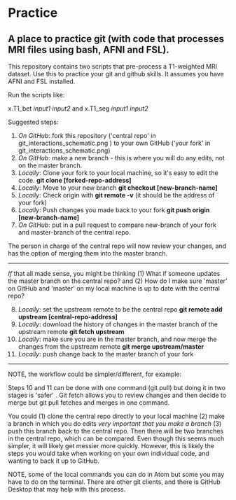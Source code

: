 # Practice

A place to practice git (with code that processes MRI files using bash, AFNI and FSL).
--------------

This repository contains two scripts that pre-process a T1-weighted MRI dataset. 
Use this to practice your git and github skills. 
It assumes you have AFNI and FSL installed.

Run the scripts like:

x.T1_bet *input1* *input2* and 
x.T1_seg *input1* *input2*

Suggested steps:

1. *On GitHub*: fork this repository ('central repo' in git_interactions_schematic.png ) to your own GitHub ('your fork' in
   git_interactions_schematic.png)
2. *On GitHub*: make a new branch  - this is where you will do any edits, not on the master branch. 
3. *Locally*: Clone your fork to your local machine, so it's easy to edit the code.   **git clone [forked-repo-address]**
4. *Locally*: Move to your new branch **git checkout [new-branch-name]**
5. *Locally*: Check origin with **git remote -v** (it should be the address of your fork)
6. *Locally*: Push changes you made back to your fork  **git push origin [new-branch-name]** 
7. *On GitHub*: put in a pull request to compare new-branch of your fork and master-branch of the central repo. 

The person in charge of the central repo will now review your changes, and has the option of merging them into the master branch.

-------------

*If* that all made sense, you might be thinking (1) What if someone updates the master branch on the central repo? and (2) How do I make sure 'master' on GitHub and 'master' on my local machine is up to date with the central repo?

8.  *Locally*: set the upstream remote to be the central repo  **git remote add upstream [central-repo-address]**
9. *Locally*: download the history of changes in the master branch of the upstream remote   **git fetch upstream**
10. *Locally*: make sure you are in the master branch, and now merge the changes from the upstream remote  **git merge upstream/master**
11. *Locally*: push change back to the master branch of your fork

--------------

NOTE, the workflow could be simpler/different, for example:

Steps 10 and 11 can be done with one command (git pull) but doing it in two stages is 'safer' . Git fetch allows you to review changes and then decide to merge but git pull fetches and merges in one command.

You could (1) clone the central repo directly to your local machine (2) make a branch in which you do edits *very important that you make a branch* (3) push this branch back to the central repo. Then there will be two branches in the central repo, which can be compared. Even though this seems much simpler, it will likely get messier more quickly. However, this is likely the steps you would take when working on your own individual code, and wanting to back it up to GitHub. 

NOTE, some of the local commands you can do in Atom but some you may have to do on the terminal. There are other git clients, and there is GitHub Desktop that may help with this process. 






